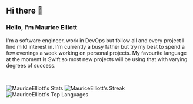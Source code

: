 ## Hi there 👋

<!--
**MauriceElliott/MauriceElliott** is a ✨ _special_ ✨ repository because its `README.md` (this file) appears on your GitHub profile.

Here are some ideas to get you started:

- 🔭 I’m currently working on ...
- 🌱 I’m currently learning ...
- 👯 I’m looking to collaborate on ...
- 🤔 I’m looking for help with ...
- 💬 Ask me about ...
- 📫 How to reach me: ...
- 😄 Pronouns: ...
- ⚡ Fun fact: ...
-->


### Hello, I'm Maurice Elliott

I'm a software engineer, work in DevOps but follow all and every project I find mild interest in.
I'm currently a busy father but try my best to spend a few evenings a week working on personal projects.
My favourite language at the moment is Swift so most new projects will be using that with varying degrees of success.

<br>

![MauriceElliott's Stats](https://github-readme-stats.vercel.app/api?username=MauriceElliott&theme=gruvbox&show_icons=true&hide_border=false&count_private=true)
![MauriceElliott's Streak](https://github-readme-streak-stats.herokuapp.com/?user=MauriceElliott&theme=gruvbox&hide_border=false)
![MauriceElliott's Top Languages](https://github-readme-stats.vercel.app/api/top-langs/?username=MauriceElliott&theme=gruvbox&show_icons=true&hide_border=false&layout=compact)
